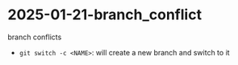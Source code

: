 # 2025-01-21-branch_conflict
branch conflicts
- `git switch -c <NAME>`: will create a new branch and switch to it
